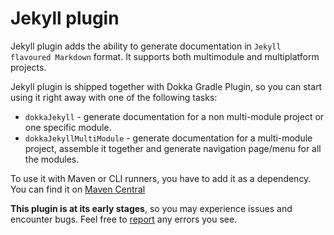 # Jekyll plugin

Jekyll plugin adds the ability to generate documentation in `Jekyll flavoured Markdown` format. It supports both
multimodule and multiplatform projects.

Jekyll plugin is shipped together with Dokka Gradle Plugin, so you can start using it
right away with one of the following tasks:

* `dokkaJekyll` - generate documentation for a non multi-module project or one specific module.
* `dokkaJekyllMultiModule` - generate documentation for a multi-module project, assemble it together and
  generate navigation page/menu for all the modules.

To use it with Maven or CLI runners, you have to add it as a dependency. You can find it on 
[Maven Central](https://mvnrepository.com/artifact/org.jetbrains.dokka/jekyll-plugin)

**This plugin is at its early stages**, so you may experience issues and encounter bugs. Feel free to
[report](https://github.com/Kotlin/dokka/issues/new/choose) any errors you see.

